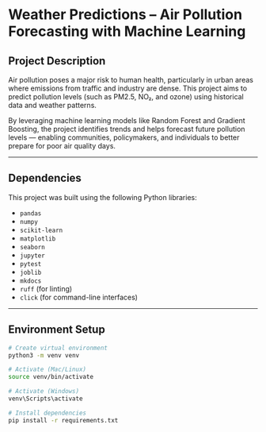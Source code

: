 # Weather Predictions – Air Pollution Forecasting with Machine Learning

## Project Description

Air pollution poses a major risk to human health, particularly in urban areas where emissions from traffic and industry are dense. This project aims to predict pollution levels (such as PM2.5, NO₂, and ozone) using historical data and weather patterns.

By leveraging machine learning models like Random Forest and Gradient Boosting, the project identifies trends and helps forecast future pollution levels — enabling communities, policymakers, and individuals to better prepare for poor air quality days.

---

## Dependencies

This project was built using the following Python libraries:

- `pandas`
- `numpy`
- `scikit-learn`
- `matplotlib`
- `seaborn`
- `jupyter`
- `pytest`
- `joblib`
- `mkdocs`
- `ruff` (for linting)
- `click` (for command-line interfaces)



---

## Environment Setup



```bash
# Create virtual environment
python3 -m venv venv

# Activate (Mac/Linux)
source venv/bin/activate

# Activate (Windows)
venv\Scripts\activate

# Install dependencies
pip install -r requirements.txt


